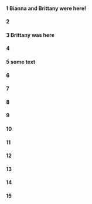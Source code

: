 #### 1 Bianna and Brittany were here!
#### 2
#### 3 Brittany was here 
#### 4
#### 5 some text 
#### 6
#### 7
#### 8
#### 9
#### 10
#### 11
#### 12
#### 13
#### 14
#### 15